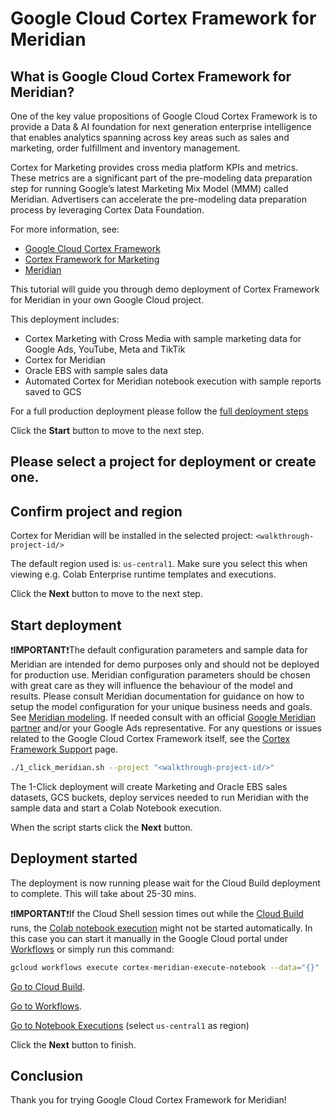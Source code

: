 # Google Cloud Cortex Framework for Meridian

<walkthrough-tutorial-duration duration="30min"></walkthrough-tutorial-duration>

## What is Google Cloud Cortex Framework for Meridian?

One of the key value propositions of Google Cloud Cortex Framework is to provide a Data & AI foundation for next generation enterprise intelligence that enables analytics spanning across key areas such as sales and marketing, order fulfillment and inventory management.

Cortex for Marketing provides cross media platform KPIs and metrics. These metrics are a significant part of the pre-modeling data preparation step for running Google’s latest Marketing Mix Model (MMM) called Meridian. Advertisers can accelerate the pre-modeling data preparation process by leveraging Cortex Data Foundation.

For more information, see:

- [Google Cloud Cortex Framework](https://cloud.google.com/cortex/docs/overview)
- [Cortex Framework for Marketing](https://cloud.google.com/cortex/docs/data-sources-and-workloads#marketing)
- [Meridian](https://developers.google.com/meridian)

This tutorial will guide you through demo deployment of Cortex Framework for Meridian in your own Google Cloud project.

This deployment includes:

- Cortex Marketing with Cross Media with sample marketing data for Google Ads, YouTube, Meta and TikTik
- Cortex for Meridian
- Oracle EBS with sample sales data
- Automated Cortex for Meridian notebook execution with sample reports saved to GCS

For a full production deployment please follow the [full deployment steps](https://cloud.google.com/cortex/docs/overview#deployment)

Click the **Start** button to move to the next step.

## Please select a project for deployment or create one.

<walkthrough-project-setup billing=true></walkthrough-project-setup>

## Confirm project and region

Cortex for Meridian will be installed in the selected project: `<walkthrough-project-id/>`

The default region used is: `us-central1`. Make sure you select this when viewing e.g. Colab Enterprise runtime templates and executions.

Click the **Next** button to move to the next step.

## Start deployment

<walkthrough-cloud-shell-icon></walkthrough-cloud-shell-icon>

❗️**IMPORTANT**❗️The default configuration parameters and sample data for Meridian are intended for demo purposes only and should not be deployed for production use. Meridian configuration parameters should be chosen with great care as they will influence the behaviour of the model and results. Please consult Meridian documentation for guidance on how to setup the model configuration for your unique business needs and goals. See [Meridian modeling](https://developers.google.com/meridian/docs/basics/about-the-project). If needed consult with an official [Google Meridian partner](https://developers.google.com/meridian/partners) and/or your Google Ads representative. For any questions or issues related to the Google Cloud Cortex Framework itself, see the [Cortex Framework Support](https://cloud.google.com/cortex/docs/support) page.

```sh
./1_click_meridian.sh --project "<walkthrough-project-id/>"
```

<walkthrough-footnote>The 1-Click deployment will create Marketing and Oracle EBS sales datasets, GCS buckets, deploy services needed to run Meridian with the sample data and start a Colab Notebook execution. </walkthrough-footnote>

When the script starts click the **Next** button.

## Deployment started

<walkthrough-notification-menu-icon></walkthrough-notification-menu-icon>

The deployment is now running please wait for the Cloud Build deployment to complete. This will take about 25-30 mins.

❗️**IMPORTANT**❗️If the Cloud Shell session times out while the [Cloud Build](https://console.cloud.google.com/cloud-build/builds) runs, the [Colab notebook execution](https://console.cloud.google.com/vertex-ai/colab/execution-jobs) might not be started automatically. In this case you can start it manually in the Google Cloud portal under [Workflows](https://console.cloud.google.com/workflows/workflow/us-central1/cortex-meridian-execute-notebook) or simply run this command:

```sh
gcloud workflows execute cortex-meridian-execute-notebook --data="{}" --location=us-central1 --project="<walkthrough-project-id/>"
```

[Go to Cloud Build](https://console.cloud.google.com/cloud-build/builds).

[Go to Workflows](https://console.cloud.google.com/workflows/workflow/us-central1/cortex-meridian-execute-notebook/executions).

[Go to Notebook Executions](https://console.cloud.google.com/vertex-ai/colab/execution-jobs) (select `us-central1` as region)

Click the **Next** button to finish.

## Conclusion

Thank you for trying Google Cloud Cortex Framework for Meridian!

<walkthrough-conclusion-trophy></walkthrough-conclusion-trophy>
